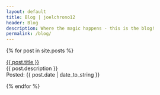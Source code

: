 ```yaml
---
layout: default
title: Blog | joelchrono12
header: Blog
description: Where the magic happens - this is the blog!
permalink: /blog/
---
```


{% for post in site.posts %}
  <p><a href="{{ post.url }}">{{ post.title }}</a><br>
  {{ post.description }}<br>
  Posted: {{ post.date | date_to_string }}</p>
{% endfor %}
